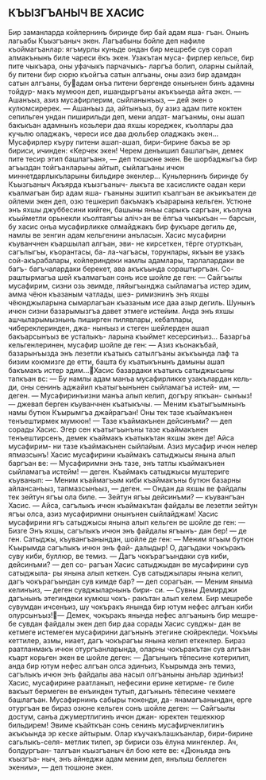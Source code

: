 ## КЪЫЗГЪАНЫЧ ВЕ ХАСИС

Бир заманларда койлернинъ биринде бир бай адам яша- гъан. Онынъ лагьабы Къызгъаныч экен. Лагъабыны бойле деп нафиле къоймагъанлар: ягъмурлы куньде ондан бир мешребе сув сорап алмакънынъ биле чареси ёкъ экен. Узакътан муса- фирлер кельсе, бир пите чыкъара, оны уфачыкъ парчачыкъ- ларгъа болип, оларны сыйлай, бу питени бир сюрю къойгъа сатын алгьаны, оны азиз бир адамдан сатын алгъаны, буадам онъа питени бергенде онынънен бинъ адамны тойдур- макъ мумюон деп, ишандыргъаны акъкъында айта экен.
— Ашанъыз, азиз мусафирлерим, сыйланынъыз, — дей экен о кулюмсиререк. — Ашанъыз да, айтынъыз, бу азиз адам пите коктен сепильген ундан пиширильди деп, мени алдат- магъанмы, оны ашап бакъкъан адамнынъ козьлери даа яхшы кореджек, къоллары даа кучьлю оладжакъ, череси исе даа дюльбер оладжакъ экен...
Мусафирлер къуру питени ашап-ашап, бири-бирине бакъа ве эр бириси, ичинден: «Керчек экен! Черем денъишип башлагъан, демек пите тесир этип башлагъан», — деп тюшюне экен. Ве шорбаджыгъа бир агъыздан тойгъанларыны айтып, сыйлагъаны ичюн миннетдарлыкъларыны бильдире экенлер...
Куньлернинъ биринде бу Къызгьаныч Акъярда къызгъаныч- лыкъта ве хасисликте оадан кери къалмагъан бир адам яша- гъаныны эшитип къалгъан ве акъикъатен де ойлеми экен деп, озю тешкерип бакъмакъ къарарына кельген. Устюне энъ яхшы джуббесини кийген, башыны янъы сарыкъ саргъан, къолуна къыйметли орьнекли къолтаягъы аліч>ан ве ёлгъа чыкъкъан — барсын, бу хасис онъа мусафирликке олмайджакъ бир фукъаре дегиль де, намлы ве зенгин адам кельгенини анъласын.
Хасис мусафирни къуванчнен къаршылап алгъан, эви- не кирсеткен, тёрге отурткъан, сагълыгъы, къорантасы, ба- ла-чагъасы, торунлары, якъын ве узакъ сой-акърабалары, койлериндеки намлы адамлары, тарлалардаки ве багъ- багъчалардаки берекет, ава акъкъында сораштыргъан. Со- раштырмагъа шей къалмагъан сонъ исе шойле де ген:
— Сайгъылы мусафирим, сизни озь эвимде, ляйыгъынджа сыйламагъа истер эдим, амма чёюн къазаным чатлады, шеэ- римизнинъ энъ яхшы чёюнджыларына сымарлагъан къазаным исе даа азыр дегиль. Шунынъ ичюн сизни базарымызгъа давет этмеге истейим. Анда энъ яхшы ашчыларымызнынъ пиширген пилявлары, кебаплары, чибереклеринден, джа- нынъыз и стеген шейлерден ашап бакъарсынъыз ве усталыкъ- ларына къыймет кесерсинъиз...
Базаргьа кельгенлеринен, мусафир шойле де ген:
— Азиз къонакъбай, базарынъызда энъ лезетли къатыкъ сатылгъаны акъкъында лаф та бизим коюмизге де етти, башта бу къатыкънынъ дамыны ашап бакъмакъ истер эдим...Хасис базардаки къатыкъ сатыджысыны тапкъан вс:
— Бу намлы адам манъа мусафирликке узакълардан кель- ди, оны сенинъ аджайип къатыгъынънен сыйламагъа истей- им, — деген.
— Мусафиринъизни манъа алып келип, догъру япкъан- сынъыз! — джевап берген къуванчнен къатыкъчы. — Меним къатыгъымнынъ намы бутюн Къырымгъа джайрагъан! Оны тек тазе къаймакънен тенъештирмек мумкюн!
— Тазе къаймакънен дейсинъми? — деп сорады Хасис. Эгер сен къатыгъынъны тазе къаймакънен тенъештирсенъ, демек къаймакъ къатыкътан яхшы экен де! Айса мусафирим- ни тазе къаймакънен сыйлайым. Азиз мусафир ичюн нелер япмазсынъ!
Хасис мусафирини къаймакъ сатыджысы янына алып баргъан ве:
— Мусафиримни энъ тазе, энъ татлы къаймакънен сыйламагъа истейм! — деген.
Къаймакъ сатыджысы муштериге къуванып:
— Меним къаймагъым киби къаймакъны бутюн базарны айлансанъыз, тапмазсынъыз, — деген. — Ондан да яхшы ве файдалы тек зейтун ягъы ола биле.
— Зейтун ягъы дейсинъми? — къувангъан Хасис. — Айса, сагълыкъ ичюн къаймакътан файдалы ве лезетли зейтун ягъы олса, азиз мусафиримни онынънен сыйлайджам!
Хасис мусафирини ягъ сатыджысы янына алып кельген ве шойле де ген:
— Бизге Энъ яхшы, сагълыкъ ичюн энъ файдалы ягъынъ- дан бер! — де ген.
Сатыджы, къувангъанындан, шойле де ген:
— Меним ягъым бутюн Къырымда сагълыкъ ичюн энъ фай- далыдыр! О, дагъдаки чокъракъ суву киби, буллюр, ве темиз.
— Дагъ чокърагъындаки сув киби, дейсинъми? — деп со- рагъан Хасис сатыджыдан ве мусафирини сув сатыджыла- ры янына алып кеткен. Сув сатыджылары янына келип, дагъ чокърагъындан сув кимде бар? — деп сорагъан.
— Меним яныма келинъиз, — деген сувджыларнынъ бири- си. — Сувны Демирджи дагънынъ этегиндеки кумюш чокъ- ракътан алып келем. Бир мешребе сувумдан ичсенъиз, шу чокъракъ янында бир ютум нефес алгъан киби олурсынъыз!— Демек, чокъракъ янында нефес алгъанынъ бир мешре- бе сувдан файдалы экен деп бир даа сорады Хасис сувджы- дан ве кетмеге истемеген мусафирини дагънынъ этегине
сюйрекледи.
Чокъмы кеттилер, азмы, ниает, дагъ чокърагъы янына келип еткенлер. Бираз раатланмакъ ичюн отургъанларында, оларны чокъракътан сув алгъан къарт корьген экен ве шойле деген:
— Дагънынъ тёпесине котерилип, анда бир ютум нефес алгъан олса эдинъиз, Къырымда энъ темиз, сагълыкъ ичюн энъ файдалы ава насыл олгъаныны анълар эдинъиз!
Хасис, мусафирине раатланып, нефесини ерине кетирме- ге биле вакъыт бермеген ве енъинден тутып, дагънынъ тёпесине чекмеге башлагъан. Мусафирнинъ сабыры тюкенди, да- янамагъанындан, ерге отургъан ве бираз озюне кельген сонъ шойле деген:
— Сайгъылы достум, санъа джумертлигинъ ичюн джан- юректен тешеккюр бильдирем! Эвиме къайткъан сонъ сенинъ мусафирченлигинъ акъкъында эр кеске айтырым.
Олар къучакълашкъанлар, бири-бирине сагьлыкъ-селя- метлик тилеп, эр бириси озь ёлуна мингенлер. Ач, болдургъан- талгъан къызгъаныч ёл бою кете ве: «Дюньяда энъ къызгъа- ныч, энъ айнеджи адам меним деп, янълыш беллеген экеним», — деп тюшюне экен.


